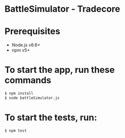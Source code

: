# BattleSimulator - Tradecore

# Prerequisites
  - Node.js v8.6+
  - npm v5+
  
  # To start the app, run these commands 
```sh
$ npm install
$ node battleSimulator.js
```
  
  # To start the tests, run:
```sh
$ npm test
```
